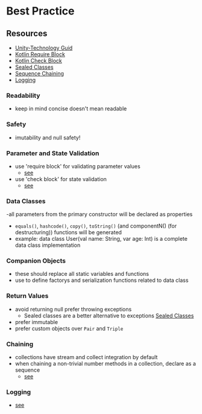 # Best Practice
## Resources
- [Unity-Technology Guid](https://unity-technologies.github.io/kotlin-guide/)
- [Kotlin Require Block](https://kotlinlang.org/api/latest/jvm/stdlib/kotlin/require.html)
- [Kotlin Check Block](https://kotlinlang.org/api/latest/jvm/stdlib/kotlin/check.html)
- [Sealed Classes](https://phauer.com/2019/sealed-classes-exceptions-kotlin/)
- [Sequence Chaining](https://blog.kotlin-academy.com/effective-kotlin-use-sequence-for-bigger-collections-with-more-than-one-processing-step-649a15bb4bf)
- [Logging](https://github.com/MicroUtils/kotlin-logging)


### Readability
- keep in mind concise doesn't mean readable
### Safety
- imutability and null safety!
### Parameter and State Validation
- use 'require block' for validating parameter values
  - [see](https://kotlinlang.org/api/latest/jvm/stdlib/kotlin/require.html)
- use 'check block' for state validation
  - [see](https://kotlinlang.org/api/latest/jvm/stdlib/kotlin/check.html)
### Data Classes
-all parameters from the primary constructor will be declared as properties
- `equals()`, `hashcode()`, `copy()`, `toString()` (and componentN() (for destructuring)) functions will be generated
- example: data class User(val name: String, var age: Int) is a complete data class implementation
### Companion Objects
- these should replace all static variables and functions
- use to define factorys and serialization functions related to data class
### Return Values
- avoid returning null prefer throwing exceptions
  - Sealed classes are a better alternative to exceptions [Sealed Classes](https://phauer.com/2019/sealed-classes-exceptions-kotlin/)
- prefer immutable
- prefer custom objects over `Pair` and `Triple`
### Chaining
- collections have stream and collect integration by default
- when chaining a non-trivial number methods in a collection, declare as a sequence
  - [see](https://blog.kotlin-academy.com/effective-kotlin-use-sequence-for-bigger-collections-with-more-than-one-processing-step-649a15bb4bf)
### Logging
- [see](https://github.com/MicroUtils/kotlin-logging)
